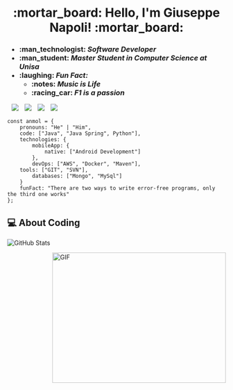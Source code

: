 <h1 align="center"> :mortar_board: Hello, I'm Giuseppe Napoli! :mortar_board: </h1>

 <div class="icons-social">
 	<div>
 		<h3> <ul>
			<li>:man_technologist: <i>Software Developer</i> </li>
	   	     	<li>:man_student: <i>Master Student in Computer Science at Unisa</i> </li>
            	     	<li>:laughing: <i>Fun Fact:</i>
				<ul> 
					<li>:notes: <i>Music is Life</i> </li>
					<li>:racing_car: <i>F1 is a passion</i> </li>
				</ul>
			</li>
		      </ul>
		</h3>
	</div>
	<div>
        <a style="margin-left: 10px;"  target="_blank" href="https://www.linkedin.com/in/giuseppe-napoli-768563169/">
		<img src="https://img.icons8.com/doodle/40/000000/linkedin--v2.png"></a>
        <a style="margin-left: 10px;" target="_blank" href="https://github.com/Peppen">
		<img src="https://img.icons8.com/doodle/40/000000/github--v1.png"></a>
        <a style="margin-left: 10px;" target="_blank" href="https://www.instagram.com/peppen_20/">
		<img src="https://img.icons8.com/doodle/40/000000/instagram-new--v2.png"></a>
	<a style="margin-left: 10px;" target="_blank" href="https://twitter.com/20_peppe">
		<img src="https://img.icons8.com/doodle/1x/twitter-squared--v2.png" ></a>
	</div>
 </div>


`````
const anmol = {
    pronouns: "He" | "Him",
    code: ["Java", "Java Spring", Python"],
    technologies: {
        mobileApp: {
            native: ["Android Development"]
        },
        devOps: ["AWS", "Docker", "Maven"],
	tools: ["GIT", "SVN"],
        databases: ["Mongo", "MySql"]
    }
    funFact: "There are two ways to write error-free programs, only the third one works"
};
`````

## :computer: About Coding 
![GitHub Stats](https://github-readme-stats.vercel.app/api?username=peppen&show_icons=true&theme=radical)

<a target="_blank">
  <img align="right" top="500" height="300" width="400" alt="GIF" src="https://media.giphy.com/media/SWoSkN6DxTszqIKEqv/giphy.gif">
</a>



